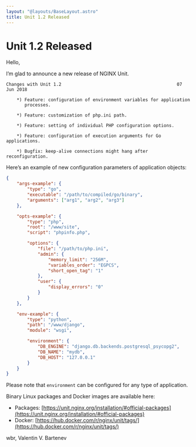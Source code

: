 ```yaml
---
layout: "@layouts/BaseLayout.astro"
title: Unit 1.2 Released
---
```

# Unit 1.2 Released

Hello,

I’m glad to announce a new release of NGINX Unit.

```none
Changes with Unit 1.2                                            07 Jun 2018

    *) Feature: configuration of environment variables for application
       processes.

    *) Feature: customization of php.ini path.

    *) Feature: setting of individual PHP configuration options.

    *) Feature: configuration of execution arguments for Go applications.

    *) Bugfix: keep-alive connections might hang after reconfiguration.
```

Here’s an example of new configuration parameters of application objects:

```json
{
    "args-example": {
        "type": "go",
        "executable": "/path/to/compiled/go/binary",
        "arguments": ["arg1", "arg2", "arg3"]
    },

    "opts-example": {
        "type": "php",
        "root": "/www/site",
        "script": "phpinfo.php",

        "options": {
            "file": "/path/to/php.ini",
            "admin": {
                "memory_limit": "256M",
                "variables_order": "EGPCS",
                "short_open_tag": "1"
            },
            "user": {
                "display_errors": "0"
            }
        }
    },

    "env-example": {
        "type": "python",
        "path": "/www/django",
        "module": "wsgi",

        "environment": {
            "DB_ENGINE": "django.db.backends.postgresql_psycopg2",
            "DB_NAME": "mydb",
            "DB_HOST": "127.0.0.1"
        }
    }
}
```

Please note that `environment` can be configured for any type of
application.

Binary Linux packages and Docker images are available here:

- Packages:  [https://unit.nginx.org/installation/#official-packages](https://unit.nginx.org/installation/#official-packages)
- Docker:    [https://hub.docker.com/r/nginx/unit/tags/](https://hub.docker.com/r/nginx/unit/tags/)

wbr, Valentin V. Bartenev
